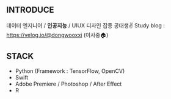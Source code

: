 ## INTRODUCE

데이터 엔지니어 / **인공지능** / UIUX 디자인 잡종 공대생✌️
Study blog : https://velog.io/@dongwooxxi (이사중🏠)

## STACK

- Python (Framework : TensorFlow, OpenCV)
- Swift
- Adobe Premiere / Photoshop / After Effect
- R

